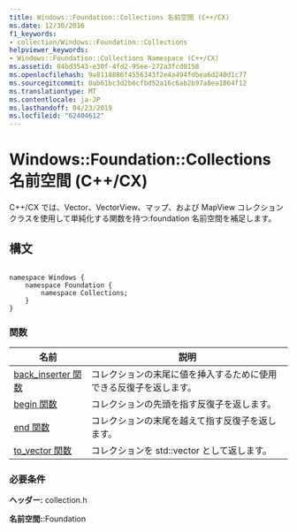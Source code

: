 ```yaml
---
title: Windows::Foundation::Collections 名前空間 (C++/CX)
ms.date: 12/30/2016
f1_keywords:
- collection/Windows::Foundation::Collections
helpviewer_keywords:
- Windows::Foundation::Collections Namespace (C++/CX)
ms.assetid: 04bd3543-e30f-4fd2-95ee-272a3fcd0158
ms.openlocfilehash: 9a8118886f4556343f2e4a494fdbea6d240d1c77
ms.sourcegitcommit: 0ab61bc3d2b6cfbd52a16c6ab2b97a8ea1864f12
ms.translationtype: MT
ms.contentlocale: ja-JP
ms.lasthandoff: 04/23/2019
ms.locfileid: "62404612"
---
```

# <a name="windowsfoundationcollections-namespace-ccx"></a>Windows::Foundation::Collections 名前空間 (C++/CX)

C++/CX では、Vector、VectorView、マップ、および MapView コレクション クラスを使用して単純化する関数を持つ:foundation 名前空間を補足します。

## <a name="syntax"></a>構文

```

namespace Windows {
    namespace Foundation {
        namespace Collections;
    }
}
```

### <a name="functions"></a>関数

|名前|説明|
|----------|-----------------|
|[back_inserter 関数](../cppcx/back-inserter-function.md)|コレクションの末尾に値を挿入するために使用できる反復子を返します。|
|[begin 関数](../cppcx/begin-function.md)|コレクションの先頭を指す反復子を返します。|
|[end 関数](../cppcx/end-function.md)|コレクションの末尾を越えて指す反復子を返します。|
|[to_vector 関数](../cppcx/to-vector-function.md)|コレクションを std::vector として返します。|

### <a name="requirements"></a>必要条件

**ヘッダー:** collection.h

**名前空間:**:Foundation

